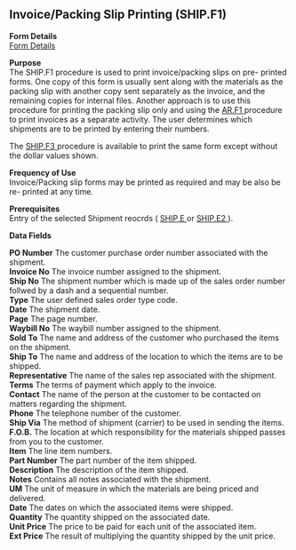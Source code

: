 ##  Invoice/Packing Slip Printing (SHIP.F1)

<PageHeader />

**Form Details**  
[ Form Details ](SHIP-F1-1/README.md)   

**Purpose**  
The SHIP.F1 procedure is used to print invoice/packing slips on pre- printed forms. One copy of this form is usually sent along with the materials as the packing slip with another copy sent separately as the invoice, and the remaining copies for internal files. Another approach is to use this procedure for printing the packing slip only and using the [ AR.F1 ](../../../AR-OVERVIEW/AR-REPORT/AR-F1/README.md) procedure to print invoices as a separate activity. The user determines which shipments are to be printed by entering their numbers.   
  
The [ SHIP.F3 ](../SHIP-F3/README.md) procedure is available to print the same form except without the dollar values shown. 

**Frequency of Use**  
Invoice/Packing slip forms may be printed as required and may be also be re-
printed at any time.

**Prerequisites**  
Entry of the selected Shipment reocrds ( [ SHIP.E ](../../MRK-ENTRY/SHIP-E/README.md) or [ SHIP.E2 ](../../MRK-ENTRY/SHIP-E2/README.md) ). 

**Data Fields**

**PO Number** The customer purchase order number associated with the shipment.  
**Invoice No** The invoice number assigned to the shipment.  
**Ship No** The shipment number which is made up of the sales order number
follwed by a dash and a sequential number.  
**Type** The user defined sales order type code.  
**Date** The shipment date.  
**Page** The page number.  
**Waybill No** The waybill number assigned to the shipment.  
**Sold To** The name and address of the customer who purchased the items on
the shipment.  
**Ship To** The name and address of the location to which the items are to be
shipped.  
**Representative** The name of the sales rep associated with the shipment.  
**Terms** The terms of payment which apply to the invoice.  
**Contact** The name of the person at the customer to be contacted on matters
regarding the shipment.  
**Phone** The telephone number of the customer.  
**Ship Via** The method of shipment (carrier) to be used in sending the items.  
**F.O.B.** The location at which responsibility for the materials shipped
passes from you to the customer.  
**Item** The line item numbers.  
**Part Number** The part number of the item shipped.  
**Description** The description of the item shipped.  
**Notes** Contains all notes associated with the shipment.  
**UM** The unit of measure in which the materials are being priced and
delivered.  
**Date** The dates on which the associated items were shipped.  
**Quantity** The quantity shipped on the associated date.  
**Unit Price** The price to be paid for each unit of the associated item.  
**Ext Price** The result of multiplying the quantity shipped by the unit
price.  
  
<badge text= "Version 8.10.57" vertical="middle" />

<PageFooter />